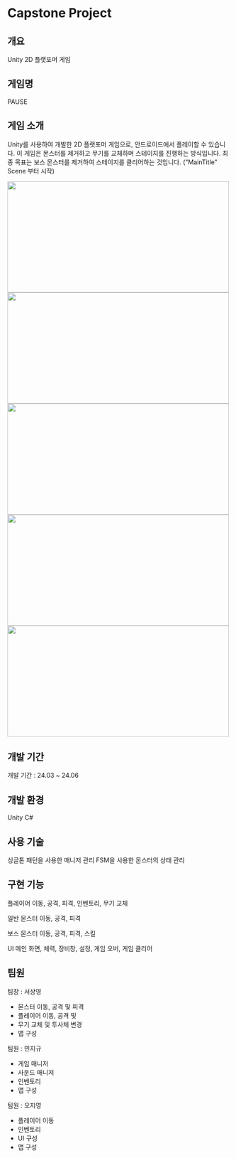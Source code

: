 # Capstone Project

## 개요

Unity 2D 플랫포머 게임

## 게임명

PAUSE

## 게임 소개
Unity를 사용하여 개발한 2D 플랫포머 게임으로, 안드로이드에서 플레이할 수 있습니다.
이 게임은 몬스터를 제거하고 무기를 교체하며 스테이지를 진행하는 방식입니다.
최종 목표는 보스 몬스터를 제거하여 스테이지를 클리어하는 것입니다.
("MainTitle" Scene 부터 시작)

<img src="https://github.com/user-attachments/assets/7c065b9f-2de5-41d4-b90e-505ddd344f78" width="500" height="250"/>
<img src="https://github.com/user-attachments/assets/070ece04-c692-4445-a1b1-7a759ffd9777" width="500" height="250"/>
<img src="https://github.com/user-attachments/assets/f1467cb5-f797-4b38-a0bc-857e37693a81" width="500" height="250"/>
<img src="https://github.com/user-attachments/assets/05b7ac0d-1a82-409b-a103-7763ae73597e" width="500" height="250"/>
<img src="https://github.com/user-attachments/assets/e9744254-c9a6-48c2-a82a-0ef38902ef4c" width="500" height="250"/>

## 개발 기간

개발 기간 : 24.03 ~ 24.06

## 개발 환경

Unity
C#

## 사용 기술

싱글톤 패턴을 사용한 매니저 관리
FSM을 사용한 몬스터의 상태 관리

## 구현 기능

플레이어
  이동, 공격, 피격, 인벤토리, 무기 교체

일반 몬스터
  이동, 공격, 피격

보스 몬스터
  이동, 공격, 피격, 스킬

UI
  메인 화면, 체력, 장비창, 설정, 게임 오버, 게임 클리어

## 팀원

팀장 : 서상영
* 몬스터 이동, 공격 및 피격
* 플레이어 이동, 공격 및
* 무기 교체 및 투사체 변경
* 맵 구성
  
팀원 : 민지규
* 게임 매니저
* 사운드 매니저
* 인벤토리
* 맵 구성
  
팀원 : 오지영 
* 플레이어 이동
* 인벤토리
* UI 구성
* 맵 구성


